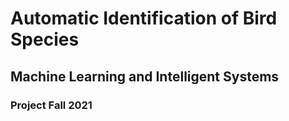 # Automatic Identification of Bird Species
## Machine Learning and Intelligent Systems
### Project Fall 2021

